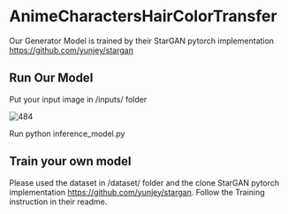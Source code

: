 # AnimeCharactersHairColorTransfer

Our Generator Model is trained by their StarGAN pytorch implementation https://github.com/yunjey/stargan

## Run Our Model
Put your input image in /inputs/ folder<br>

![484](https://user-images.githubusercontent.com/49235533/219293677-b4d1ae76-4241-4b57-bd59-095ed139e45f.JPG)

Run
    python inference_model.py

## Train your own model
Please used the dataset in /dataset/ folder and the clone StarGAN pytorch implementation https://github.com/yunjey/stargan. Follow the Training instruction in their readme.
